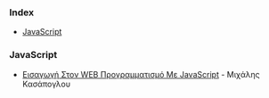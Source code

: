 ### Index

* [JavaScript](#javascript)


### JavaScript

* [Εισαγωγή Στον WEB Προγραμματισμό Με JavaScript](https://kassapoglou.github.io/javascript/javascript-programming.html) - Μιχάλης Κασάπογλου
